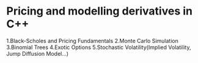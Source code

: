 # Pricing and modelling derivatives in C++
1.Black-Scholes and Pricing Fundamentals
2.Monte Carlo Simulation
3.Binomial Trees
4.Exotic Options
5.Stochastic Volatility(Implied Volatility, Jump Diffusion Model...)
